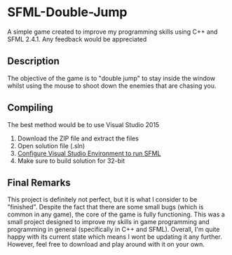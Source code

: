 # SFML-Double-Jump
A simple game created to improve my programming skills using C++ and SFML 2.4.1. Any feedback would be appreciated

## Description
The objective of the game is to "double jump" to stay inside the window whilst using the mouse to shoot down the enemies that are chasing you.

## Compiling
The best method would be to use Visual Studio 2015 

1. Download the ZIP file and extract the files
2. Open solution file (.sln)
3. [Configure Visual Studio Environment to run SFML](http://www.sfml-dev.org/tutorials/2.4/start-vc.php)
4. Make sure to build solution for 32-bit

## Final Remarks
This project is definitely not perfect, but it is what I consider to be "finished". Despite the fact that there are some small bugs (which is common in any game), the core of the game is fully functioning. This was a small project designed to improve my skills in game programming and programming in general (specifically in C++ and SFML). Overall, I'm quite happy with its current state which means I wont be updating it any further. However, feel free to download and play around with it on your own. 
